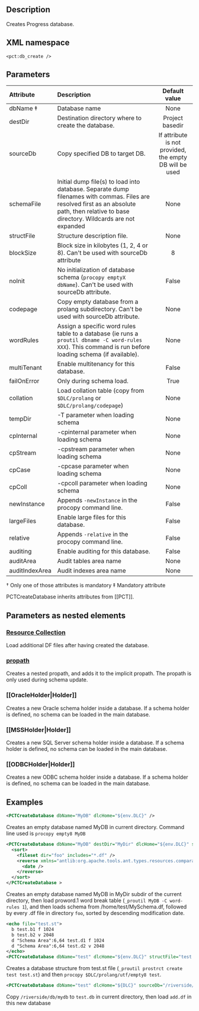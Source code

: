 ## Description

Creates Progress database.

## XML namespace

`<pct:db_create />`

## Parameters

| **Attribute**| **Description**|Default value|
|:-------------|:---------------|:---------------:|
| dbName ‡      |Database name |None|
|destDir       |Destination directory where to create the database.|Project basedir|
|sourceDb      |Copy specified DB to target DB.|If attribute is not provided, the empty DB will be used|
|schemaFile    |Initial dump file(s) to load into database. Separate dump filenames with commas. Files are resolved first as an absolute path, then relative to base directory. Wildcards are not expanded|None|
|structFile    |Structure description file.|None|
|blockSize     |Block size in kilobytes (1, 2, 4 or 8). Can't be used with sourceDb attribute|8|
|noInit        |No initialization of database schema (`procopy emptyX dbName`). Can't be used with sourceDb attribute.|False|
|codepage      |Copy empty database from a prolang subdirectory. Can't be used with sourceDb attribute.|None|
|wordRules     |Assign a specific word rules table to a database (ie runs a `proutil dbname -C word-rules XXX`). This command is run before loading schema (if available). |None|
|multiTenant   |Enable multitenancy for this database. |False|
|failOnError   |Only during schema load. |True|
|collation     |Load collation table (copy from `$DLC/prolang` or `$DLC/prolang/codepage`)|None|
|tempDir       |-T parameter when loading schema|None|
|cpInternal    |-cpinternal parameter when loading schema|None|
|cpStream      |-cpstream parameter when loading schema|None|
|cpCase        |-cpcase parameter when loading schema|None|
|cpColl        |-cpcoll parameter when loading schema|None|
|newInstance   |Appends `-newInstance` in the procopy command line. |False|
|largeFiles    |Enable large files for this database. |False|
|relative      |Appends `-relative` in the procopy command line. |False|
|auditing      |Enable auditing for this database. |False|
|auditArea     |Audit tables area name|None|
|auditIndexArea|Audit indexes area name|None|

† Only one of those attributes is mandatory ‡ Mandatory attribute

PCTCreateDatabase inherits attributes from [[PCT]].

## Parameters as nested elements

### [Resource Collection](http://ant.apache.org/manual/Types/resources.html#collection)

Load additional DF files after having created the database.

### [propath](http://ant.apache.org/manual/using.html#path)

Creates a nested propath, and adds it to the implicit propath. The propath is only used during schema update.

### [[OracleHolder|Holder]]

Creates a new Oracle schema holder inside a database. If a schema holder is defined, no schema can be loaded in the main database.

### [[MSSHolder|Holder]]

Creates a new SQL Server schema holder inside a database. If a schema holder is defined, no schema can be loaded in the main database.

### [[ODBCHolder|Holder]]

Creates a new ODBC schema holder inside a database. If a schema holder is defined, no schema can be loaded in the main database.

## Examples
```xml
<PCTCreateDatabase dbName="MyDB" dlcHome="${env.DLC}" />
```
Creates an empty database named MyDB in current directory. Command line used is `procopy empty8 MyDB`

```xml
<PCTCreateDatabase dbName="MyDB" destDir="MyDir" dlcHome="${env.DLC}" schemaFile="/home/test/MySchema.df" wordRules="1">
  <sort>
    <fileset dir="foo" includes="*.df" />
    <reverse xmlns="antlib:org.apache.tools.ant.types.resources.comparators">
      <date />
    </reverse>
  </sort>
</PCTCreateDatabase >
```
Creates an empty database named MyDB in MyDir subdir of the current directory, then load proword.1 word break table (`_proutil MyDB -C word-rules 1`), and then loads schema from /home/test/MySchema.df, followed by every .df file in directory `foo`, sorted by descending modification date.

```xml
<echo file="test.st">
  b test.b1 f 1024
  b test.b2 v 2048
  d "Schema Area":6,64 test.d1 f 1024
  d "Schema Area":6,64 test.d2 v 2048
</echo>
<PCTCreateDatabase dbName="test" dlcHome="${env.DLC}" structFile="test.st" codepage="utf" />
```
Creates a database structure from test.st file (`_proutil prostrct create test test.st`) and then `procopy $DLC/prolang/utf/empty8 test`.

```xml
<PCTCreateDatabase dbName="test" dlcHome="${DLC}" sourceDb="/riverside/db/mydb" schemaFile="add.df" />
```
Copy `/riverside/db/mydb` to `test.db` in current directory, then load `add.df` in this new database